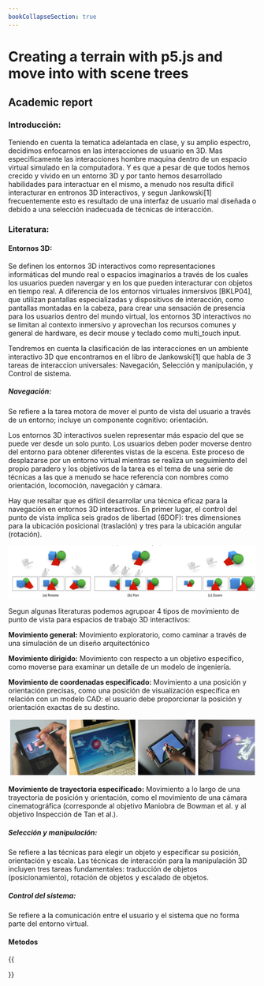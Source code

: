 ```yaml
---
bookCollapseSection: true
---
```

# Creating a terrain with p5.js and move into with scene trees 

## Academic report

### Introducción:

Teniendo en cuenta la tematica adelantada en clase, y su amplio espectro, decidimos enfocarnos en las interacciones de usuario en 3D.
Mas especificamente las interacciones hombre maquina dentro de un espacio virtual simulado en la computadora. Y es que a pesar de que todos 
hemos crecido y vivido en un entorno 3D y por tanto hemos desarrollado habilidades para interactuar en el mismo, a menudo nos resulta difícil interacturar en entronos 3D interactivos, y segun Jankowski[1] frecuentemente esto es resultado de una interfaz de usuario mal diseñada o debido a una selección inadecuada de técnicas de interacción.



### Literatura:

#### Entornos 3D:

Se definen los entornos 3D interactivos como representaciones informáticas del mundo real o espacios imaginarios a través de los cuales los usuarios pueden navergar y en los que pueden interacturar con objetos en tiempo real. A diferencia de los entornos virtuales inmersivos [BKLP04], que utilizan pantallas especializadas y dispositivos de interacción, como pantallas montadas en la cabeza, para crear una sensación de presencia para los usuarios dentro del mundo virtual, los entornos 3D interactivos no se limitan al contexto inmersivo y aprovechan los recursos comunes y general de hardware, es decir mouse y teclado como multi_touch input.

Tendremos en cuenta la clasificación de las interacciones en un ambiente interactivo 3D que encontramos en el libro de Jankowski[1] que habla de 3 tareas de interaccion universales: Navegación, Selección y manipulación, y Control de sistema. 

##### Navegación: 
Se refiere a la tarea motora de mover el punto de vista del usuario a través de un entorno; incluye un componente cognitivo: orientación.

Los entornos 3D interactivos suelen representar más espacio del que se puede ver desde un solo punto. Los usuarios deben poder moverse dentro del entorno para obtener diferentes vistas de la escena. Este proceso de desplazarse por un entorno virtual mientras se realiza un seguimiento del propio paradero y los objetivos de la tarea es el tema de una serie de técnicas a las que a menudo se hace referencia con nombres como orientación, locomoción, navegación y cámara.

Hay que resaltar que es difícil desarrollar una técnica eficaz para la navegación en entornos 3D interactivos. En primer lugar, el control del punto de vista implica seis grados de libertad (6DOF): tres dimensiones para la ubicación posicional (traslación) y tres para la ubicación angular (rotación).

<img src="../../../images/trees1.png"  />

Segun algunas literaturas podemos agrupoar 4 tipos de movimiento de punto de vista para espacios de trabajo 3D interactivos:

**Movimiento general:** Movimiento exploratorio, como caminar a través de una simulación de un diseño arquitectónico 

**Movimiento dirigido:** Movimiento con respecto a un objetivo específico, como moverse para examinar un detalle de un modelo de ingeniería.

**Movimiento de coordenadas especificado:**  Movimiento a una posición y orientación precisas, como una posición de visualización específica en relación con un modelo CAD: el usuario debe proporcionar la posición y orientación exactas de su destino. 

<img src="../../../images/trees2.png"  />

**Movimiento de trayectoria especificado:** Movimiento a lo largo de una trayectoria de posición y orientación, como el movimiento de una cámara cinematográfica (corresponde al objetivo Maniobra de Bowman et al. y al objetivo Inspección de Tan et al.).

##### Selección y manipulación: 
Se refiere a las técnicas para elegir un objeto y especificar su posición, orientación y escala.
Las técnicas de interacción para la manipulación 3D incluyen tres tareas fundamentales: traducción de objetos (posicionamiento), rotación de objetos y escalado de objetos.

##### Control del sistema:
Se refiere a la comunicación entre el usuario y el sistema que no forma parte del entorno virtual.


#### Metodos
{{<section>}}